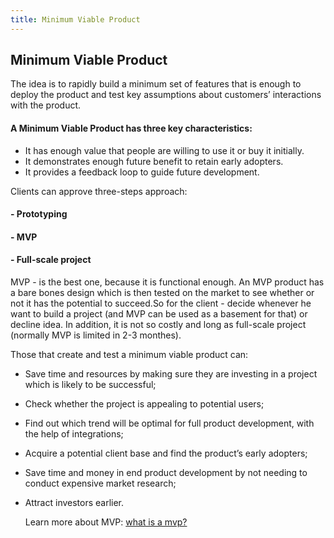 ```yaml
---
title: Minimum Viable Product
---
```

## Minimum Viable Product
   The idea is to rapidly build a minimum set of features that is enough to deploy the product and test key assumptions about customers’ interactions with the product.  

#### A Minimum Viable Product has three key characteristics:
- It has enough value that people are willing to use it or buy it initially.
- It demonstrates enough future benefit to retain early adopters.
- It provides a feedback loop to guide future development.

Clients can approve three-steps approach:
#### - Prototyping
#### - MVP
#### - Full-scale project

   MVP - is the best one, because it is functional enough. An MVP product has a bare bones design which is then tested on the market to see whether or not it has the potential to succeed.So for the client - decide whenever he want to build a project (and MVP can be used as a basement for that) or decline idea. In addition, it is not so costly and long as full-scale project (normally MVP is limited in 2-3 monthes).

   Those that create and test a minimum viable product can:

* Save time and resources by making sure they are investing in a project which is likely to be successful;
* Check whether the project is appealing to potential users;
* Find out which trend will be optimal for full product development, with the help of integrations;
* Aсquire a potential client base and find the product’s early adopters;
* Save time and money in end product development by not needing to conduct expensive market research;
* Attract investors earlier.

   Learn more about MVP:
<a href='https://youtu.be/MHJn_SubN4E' target='_blank' rel='nofollow'>what is a mvp?</a>


